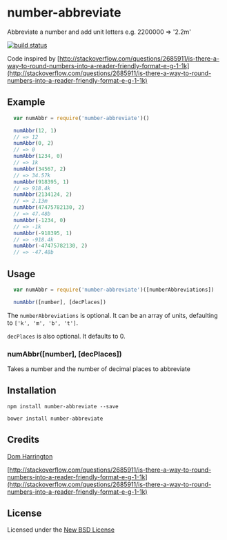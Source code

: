 # number-abbreviate

Abbreviate a number and add unit letters e.g. 2200000 => '2.2m'

[![build status](https://secure.travis-ci.org/domharrington/js-number-abbreviate.png)](http://travis-ci.org/domharrington/js-number-abbreviate)

Code inspired by [http://stackoverflow.com/questions/2685911/is-there-a-way-to-round-numbers-into-a-reader-friendly-format-e-g-1-1k](http://stackoverflow.com/questions/2685911/is-there-a-way-to-round-numbers-into-a-reader-friendly-format-e-g-1-1k)

## Example
``` js
  var numAbbr = require('number-abbreviate')()

  numAbbr(12, 1)
  // => 12
  numAbbr(0, 2)
  // => 0
  numAbbr(1234, 0)
  // => 1k
  numAbbr(34567, 2)
  // => 34.57k
  numAbbr(918395, 1)
  // => 918.4k
  numAbbr(2134124, 2)
  // => 2.13m
  numAbbr(47475782130, 2)
  // => 47.48b
  numAbbr(-1234, 0)
  // => -1k
  numAbbr(-918395, 1)
  // => -918.4k
  numAbbr(-47475782130, 2)
  // => -47.48b
```

## Usage
``` js
  var numAbbr = require('number-abbreviate')([numberAbbreviations])

  numAbbr([number], [decPlaces])
```

The `numberAbbreviations` is optional. It can be an array of units, defaulting to `['k', 'm', 'b', 't']`.

`decPlaces` is also optional. It defaults to 0.

### numAbbr([number], [decPlaces])

Takes a number and the number of decimal places to abbreviate

## Installation

    npm install number-abbreviate --save

    bower install number-abbreviate

## Credits
[Dom Harrington](https://twitter.com/domharrington)

[http://stackoverflow.com/questions/2685911/is-there-a-way-to-round-numbers-into-a-reader-friendly-format-e-g-1-1k](http://stackoverflow.com/questions/2685911/is-there-a-way-to-round-numbers-into-a-reader-friendly-format-e-g-1-1k)

## License
Licensed under the [New BSD License](http://opensource.org/licenses/bsd-license.php)
